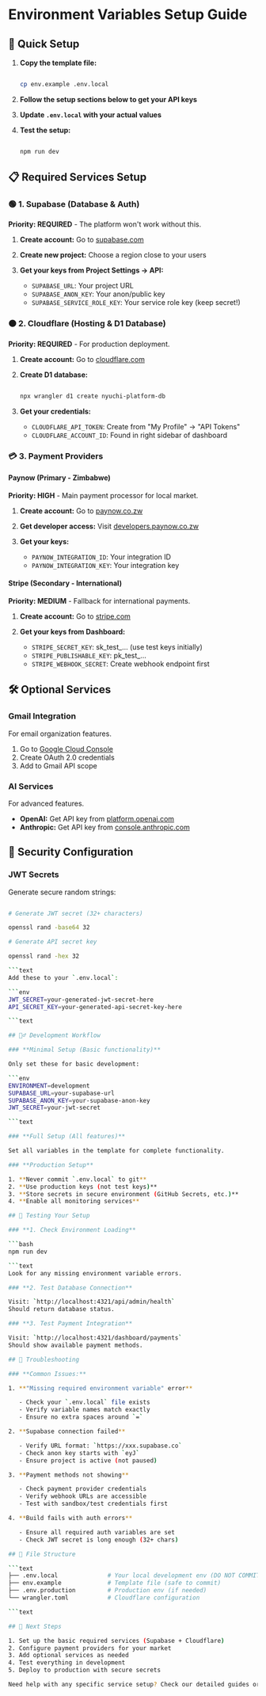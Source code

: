 # Environment Variables Setup Guide

## 🚀 Quick Setup

1. **Copy the template file:**

   ```bash

   cp env.example .env.local

   ```

2. **Follow the setup sections below to get your API keys**

3. **Update `.env.local` with your actual values**

4. **Test the setup:**

   ```bash

   npm run dev

   ```

## 📋 Required Services Setup

### 🟢 **1. Supabase (Database & Auth)**

**Priority: REQUIRED** - The platform won't work without this.

1. **Create account:** Go to [supabase.com](https://supabase.com)
2. **Create new project:** Choose a region close to your users
3. **Get your keys from Project Settings → API:**

   - `SUPABASE_URL`: Your project URL
   - `SUPABASE_ANON_KEY`: Your anon/public key
   - `SUPABASE_SERVICE_ROLE_KEY`: Your service role key (keep secret!)

### 🟠 **2. Cloudflare (Hosting & D1 Database)**

**Priority: REQUIRED** - For production deployment.

1. **Create account:** Go to [cloudflare.com](https://dash.cloudflare.com)
2. **Create D1 database:**

   ```bash

   npx wrangler d1 create nyuchi-platform-db

   ```

3. **Get your credentials:**

   - `CLOUDFLARE_API_TOKEN`: Create from "My Profile" → "API Tokens"
   - `CLOUDFLARE_ACCOUNT_ID`: Found in right sidebar of dashboard

### 💳 **3. Payment Providers**

#### **Paynow (Primary - Zimbabwe)**

**Priority: HIGH** - Main payment processor for local market.

1. **Create account:** Go to [paynow.co.zw](https://www.paynow.co.zw)
2. **Get developer access:** Visit [developers.paynow.co.zw](https://developers.paynow.co.zw)
3. **Get your keys:**

   - `PAYNOW_INTEGRATION_ID`: Your integration ID
   - `PAYNOW_INTEGRATION_KEY`: Your integration key

#### **Stripe (Secondary - International)**

**Priority: MEDIUM** - Fallback for international payments.

1. **Create account:** Go to [stripe.com](https://dashboard.stripe.com)
2. **Get your keys from Dashboard:**

   - `STRIPE_SECRET_KEY`: sk_test_... (use test keys initially)
   - `STRIPE_PUBLISHABLE_KEY`: pk_test_...
   - `STRIPE_WEBHOOK_SECRET`: Create webhook endpoint first

## 🛠️ Optional Services

### **Gmail Integration**

For email organization features.

1. Go to [Google Cloud Console](https://console.cloud.google.com)
2. Create OAuth 2.0 credentials
3. Add to Gmail API scope

### **AI Services**

For advanced features.

- **OpenAI:** Get API key from [platform.openai.com](https://platform.openai.com)
- **Anthropic:** Get API key from [console.anthropic.com](https://console.anthropic.com)

## 🔐 Security Configuration

### **JWT Secrets**

Generate secure random strings:

```bash

# Generate JWT secret (32+ characters)

openssl rand -base64 32

# Generate API secret key

openssl rand -hex 32

```text
Add these to your `.env.local`:

```env
JWT_SECRET=your-generated-jwt-secret-here
API_SECRET_KEY=your-generated-api-secret-key-here

```text

## 🏃‍♂️ Development Workflow

### **Minimal Setup (Basic functionality)**

Only set these for basic development:

```env
ENVIRONMENT=development
SUPABASE_URL=your-supabase-url
SUPABASE_ANON_KEY=your-supabase-anon-key
JWT_SECRET=your-jwt-secret

```text

### **Full Setup (All features)**

Set all variables in the template for complete functionality.

### **Production Setup**

1. **Never commit `.env.local` to git**
2. **Use production keys (not test keys)**
3. **Store secrets in secure environment (GitHub Secrets, etc.)**
4. **Enable all monitoring services**

## 🧪 Testing Your Setup

### **1. Check Environment Loading**

```bash
npm run dev

```text
Look for any missing environment variable errors.

### **2. Test Database Connection**

Visit: `http://localhost:4321/api/admin/health`
Should return database status.

### **3. Test Payment Integration**

Visit: `http://localhost:4321/dashboard/payments`
Should show available payment methods.

## 🚨 Troubleshooting

### **Common Issues:**

1. **"Missing required environment variable" error**

   - Check your `.env.local` file exists
   - Verify variable names match exactly
   - Ensure no extra spaces around `=`

2. **Supabase connection failed**

   - Verify URL format: `https://xxx.supabase.co`
   - Check anon key starts with `eyJ`
   - Ensure project is active (not paused)

3. **Payment methods not showing**

   - Check payment provider credentials
   - Verify webhook URLs are accessible
   - Test with sandbox/test credentials first

4. **Build fails with auth errors**

   - Ensure all required auth variables are set
   - Check JWT secret is long enough (32+ chars)

## 📁 File Structure

```text
├── .env.local              # Your local development env (DO NOT COMMIT)
├── env.example             # Template file (safe to commit)
├── .env.production         # Production env (if needed)
└── wrangler.toml           # Cloudflare configuration

```text

## 🎯 Next Steps

1. Set up the basic required services (Supabase + Cloudflare)
2. Configure payment providers for your market
3. Add optional services as needed
4. Test everything in development
5. Deploy to production with secure secrets

Need help with any specific service setup? Check our detailed guides or ask for assistance!
